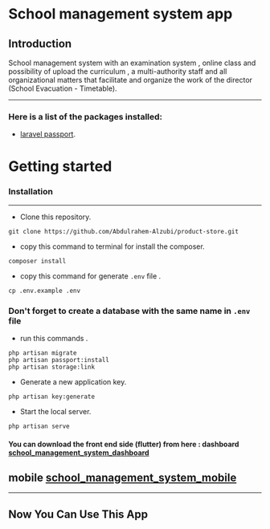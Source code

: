 # School management system app
## Introduction

School management system with an examination system ,
 online class and possibility of upload the curriculum ,
 a multi-authority staff and all organizational matters that facilitate and organize 
 the work of the director (School Evacuation - Timetable).
<hr> 

### Here is a list of the packages installed:
- [laravel passport](https://laravel.com/docs/9.x/passport).

# Getting started
### Installation
<hr> 


- Clone this repository.
```
git clone https://github.com/Abdulrahem-Alzubi/product-store.git
```

- copy this command to terminal for install the composer.
```
composer install
```
- copy this command for generate <code>.env</code> file .
```
cp .env.example .env 
```
### Don't forget to create a database with the same name in <code>.env</code> file
- run this commands .
``` 
php artisan migrate
php artisan passport:install
php artisan storage:link
```
- Generate a new application key.
```
php artisan key:generate
```
- Start the local server.
```
php artisan serve 
```
#### You can download the front end side (flutter) from here : dashboard [school_management_system_dashboard](https://github.com/Bisher01/SMS_dashboard.git)
##                                                             mobile [school_management_system_mobile](https://github.com/Bisher01/SMS_mobile.git)    
<hr>

## Now You Can Use This App 


